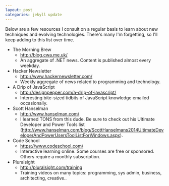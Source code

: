 ```yaml
---
layout: post
categories: jekyll update
---
```


Below are a few resources I consult on a regular basis to learn about new techniques and evolving technologies.  There's many I'm forgetting, so I'll keep adding to this list over time.

* The Morning Brew
	* http://blog.cwa.me.uk/
	* An aggregate of .NET news. Content is published almost every weekday.	
* Hacker Newsletter
	* http://www.hackernewsletter.com/
    * Weekly aggregate of news related to programming and technology.
* A Drip of JavaScript
	* http://designpepper.com/a-drip-of-javascript/
	* Interesting bite-sized tidbits of JavaScript knowledge emailed occasionally.
* Scott Hanselman
	* http://www.hanselman.com/
    * I learned TONS from this dude.  Be sure to check out his Ultimate Developer and Power Tools list (http://www.hanselman.com/blog/ScottHanselmans2014UltimateDeveloperAndPowerUsersToolListForWindows.aspx).
* Code School
	* https://www.codeschool.com/
    * Interactive learning online.  Some courses are free or sponsored.  Others require a monthly subscription.
* Pluralsight
	* http://pluralsight.com/training
    * Training videos on many topics: programming, sys admin, business, architecting, creative..
    
    